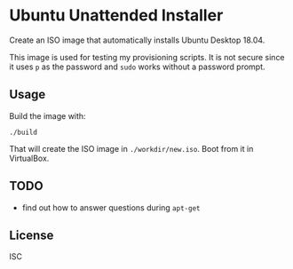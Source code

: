 # Ubuntu Unattended Installer

Create an ISO image that automatically installs Ubuntu Desktop 18.04.

This image is used for testing my provisioning scripts. It is not secure since
it uses `p` as the password and `sudo` works without a password prompt.

## Usage

Build the image with:

    ./build

That will create the ISO image in `./workdir/new.iso`. Boot from it in
VirtualBox.

## TODO

- find out how to answer questions during `apt-get`

## License

ISC

